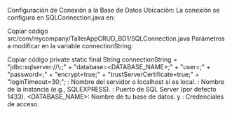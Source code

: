 Configuración de Conexión a la Base de Datos
Ubicación: La conexión se configura en SQLConnection.java en:


Copiar código
src/com/mycompany/TallerAppCRUD_BD1/SQLConnection.java
Parámetros a modificar en la variable connectionString:

Copiar código
private static final String connectionString = 
    "jdbc:sqlserver://<HOST>\\<INSTANCE>:<PORT>;"
    + "database=<DATABASE_NAME>;"
    + "user=<USER>;"
    + "password=<PASSWORD>;"
    + "encrypt=true;"
    + "trustServerCertificate=true;"
    + "loginTimeout=30;";
<HOST>: Nombre del servidor o localhost si es local.
<INSTANCE>: Nombre de la instancia (e.g., SQLEXPRESS).
<PORT>: Puerto de SQL Server (por defecto 1433).
<DATABASE_NAME>: Nombre de tu base de datos.
<USER> y <PASSWORD>: Credenciales de acceso.
